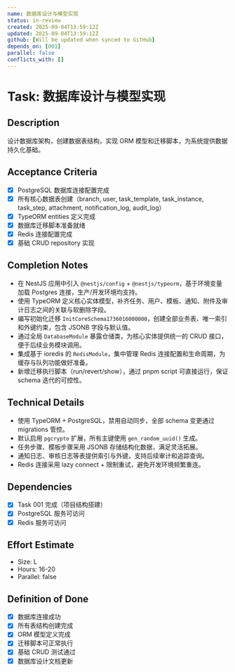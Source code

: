 ```yaml
---
name: 数据库设计与模型实现
status: in-review
created: 2025-09-04T13:59:12Z
updated: 2025-09-04T13:59:12Z
github: [Will be updated when synced to GitHub]
depends_on: [001]
parallel: false
conflicts_with: []
---
```


# Task: 数据库设计与模型实现

## Description

设计数据库架构，创建数据表结构，实现 ORM 模型和迁移脚本，为系统提供数据持久化基础。

## Acceptance Criteria

- [x] PostgreSQL 数据库连接配置完成
- [x] 所有核心数据表创建（branch, user, task_template, task_instance, task_step, attachment, notification_log, audit_log）
- [x] TypeORM entities 定义完成
- [x] 数据库迁移脚本准备就绪
- [x] Redis 连接配置完成
- [x] 基础 CRUD repository 实现

## Completion Notes

- 在 NestJS 应用中引入 `@nestjs/config` + `@nestjs/typeorm`，基于环境变量加载 Postgres 连接，生产/开发环境均支持。
- 使用 TypeORM 定义核心实体模型，补齐任务、用户、模板、通知、附件及审计日志之间的关联与软删除字段。
- 编写初始化迁移 `InitCoreSchema1736016000000`，创建全部业务表、唯一索引和外键约束，包含 JSONB 字段与默认值。
- 通过全局 `DatabaseModule` 暴露仓储类，为核心实体提供统一的 CRUD 接口，便于后续业务模块调用。
- 集成基于 ioredis 的 `RedisModule`，集中管理 Redis 连接配置和生命周期，为缓存与队列功能做好准备。
- 新增迁移执行脚本（run/revert/show），通过 pnpm script 可直接运行，保证 schema 迭代的可控性。

## Technical Details

- 使用 TypeORM + PostgreSQL，禁用自动同步，全部 schema 变更通过 migrations 管控。
- 默认启用 `pgcrypto` 扩展，所有主键使用 `gen_random_uuid()` 生成。
- 任务步骤、模板步骤采用 JSONB 存储结构化数据，满足灵活拓展。
- 通知日志、审核日志等表提供索引与外键，支持后续审计和追踪查询。
- Redis 连接采用 lazy connect + 限制重试，避免开发环境频繁重连。

## Dependencies

- [x] Task 001 完成（项目结构搭建）
- [x] PostgreSQL 服务可访问
- [x] Redis 服务可访问

## Effort Estimate

- Size: L
- Hours: 16-20
- Parallel: false

## Definition of Done

- [x] 数据库连接成功
- [x] 所有表结构创建完成
- [x] ORM 模型定义完成
- [x] 迁移脚本可正常执行
- [x] 基础 CRUD 测试通过
- [x] 数据库设计文档更新
